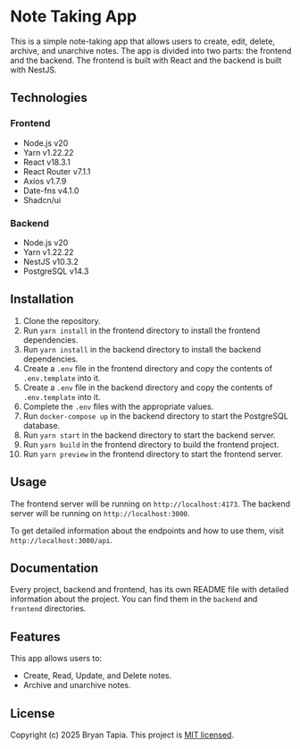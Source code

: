 # Note Taking App

This is a simple note-taking app that allows users to create, edit, delete, archive, and unarchive notes. The app is divided into two parts: the frontend and the backend. The frontend is built with React and the backend is built with NestJS.

## Technologies

### Frontend

- Node.js v20
- Yarn v1.22.22
- React v18.3.1
- React Router v7.1.1
- Axios v1.7.9
- Date-fns v4.1.0
- Shadcn/ui

### Backend

- Node.js v20
- Yarn v1.22.22
- NestJS v10.3.2
- PostgreSQL v14.3

## Installation

1. Clone the repository.
2. Run `yarn install` in the frontend directory to install the frontend dependencies.
3. Run `yarn install` in the backend directory to install the backend dependencies.
4. Create a `.env` file in the frontend directory and copy the contents of `.env.template` into it.
5. Create a `.env` file in the backend directory and copy the contents of `.env.template` into it.
6. Complete the `.env` files with the appropriate values.
7. Run `docker-compose up` in the backend directory to start the PostgreSQL database.
8. Run `yarn start` in the backend directory to start the backend server.
9. Run `yarn build` in the frontend directory to build the frontend project.
10. Run `yarn preview` in the frontend directory to start the frontend server.

## Usage

The frontend server will be running on `http://localhost:4173`.
The backend server will be running on `http://localhost:3000`.

To get detailed information about the endpoints and how to use them, visit `http://localhost:3000/api`.

## Documentation

Every project, backend and frontend, has its own README file with detailed information about the project. You can find them in the `backend` and `frontend` directories.

## Features

This app allows users to:

- Create, Read, Update, and Delete notes.
- Archive and unarchive notes.

## License

Copyright (c) 2025 Bryan Tapia. This project is [MIT licensed](LICENSE).

